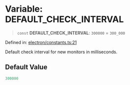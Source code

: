# Variable: DEFAULT\_CHECK\_INTERVAL

> `const` **DEFAULT\_CHECK\_INTERVAL**: `300000` = `300_000`

Defined in: [electron/constants.ts:21](https://github.com/Nick2bad4u/Uptime-Watcher/blob/3cce0c3b352c8390536ca3c7399ece50a05faf18/electron/constants.ts#L21)

Default check interval for new monitors in milliseconds.

## Default Value

```ts
300000
```
